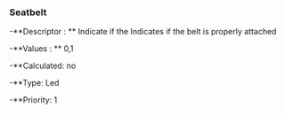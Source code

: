 

### Seatbelt

-**Descriptor : ** Indicate if the Indicates if the belt is properly attached

-**Values : ** 0,1

-**Calculated: no

-**Type: Led

-**Priority: 1



